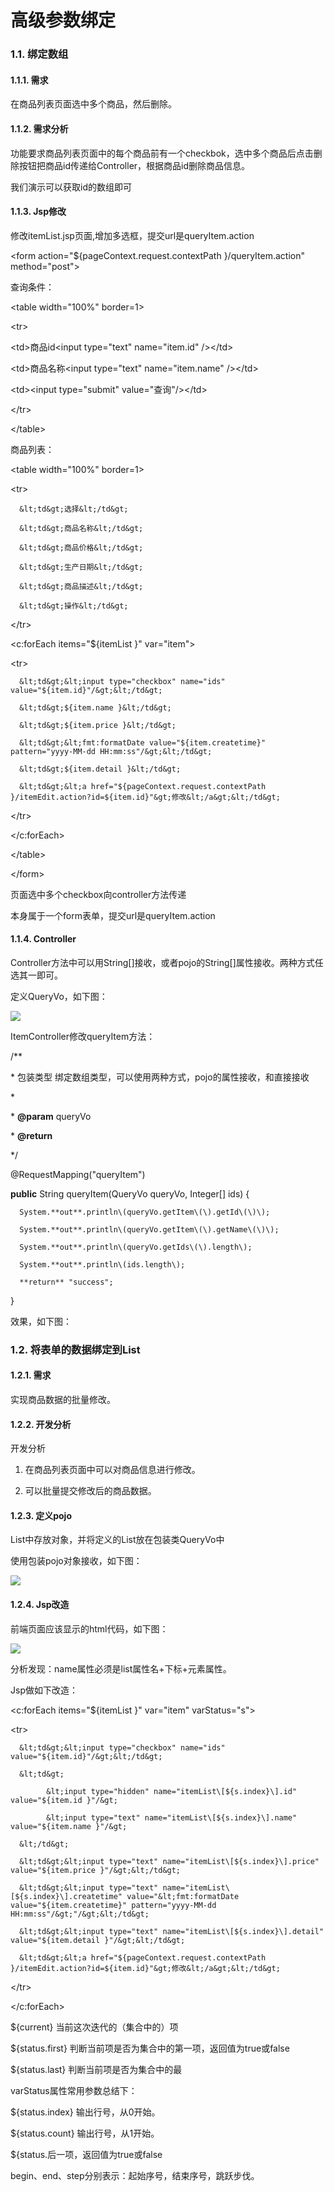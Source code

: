 # 高级参数绑定

### 1.1. 绑定数组

#### 1.1.1. 需求

在商品列表页面选中多个商品，然后删除。

#### 1.1.2. 需求分析

功能要求商品列表页面中的每个商品前有一个checkbok，选中多个商品后点击删除按钮把商品id传递给Controller，根据商品id删除商品信息。

我们演示可以获取id的数组即可

#### 1.1.3. Jsp修改

修改itemList.jsp页面,增加多选框，提交url是queryItem.action

&lt;form action="${pageContext.request.contextPath }/queryItem.action" method="post"&gt;

查询条件：

&lt;table width="100%" border=1&gt;

&lt;tr&gt;

&lt;td&gt;商品id&lt;input type="text" name="item.id" /&gt;&lt;/td&gt;

&lt;td&gt;商品名称&lt;input type="text" name="item.name" /&gt;&lt;/td&gt;

&lt;td&gt;&lt;input type="submit" value="查询"/&gt;&lt;/td&gt;

&lt;/tr&gt;

&lt;/table&gt;

商品列表：

&lt;table width="100%" border=1&gt;

&lt;tr&gt;

      &lt;td&gt;选择&lt;/td&gt;

      &lt;td&gt;商品名称&lt;/td&gt;

      &lt;td&gt;商品价格&lt;/td&gt;

      &lt;td&gt;生产日期&lt;/td&gt;

      &lt;td&gt;商品描述&lt;/td&gt;

      &lt;td&gt;操作&lt;/td&gt;

&lt;/tr&gt;

&lt;c:forEach items="${itemList }" var="item"&gt;

&lt;tr&gt;

      &lt;td&gt;&lt;input type="checkbox" name="ids" value="${item.id}"/&gt;&lt;/td&gt;

      &lt;td&gt;${item.name }&lt;/td&gt;

      &lt;td&gt;${item.price }&lt;/td&gt;

      &lt;td&gt;&lt;fmt:formatDate value="${item.createtime}" pattern="yyyy-MM-dd HH:mm:ss"/&gt;&lt;/td&gt;

      &lt;td&gt;${item.detail }&lt;/td&gt;

      &lt;td&gt;&lt;a href="${pageContext.request.contextPath }/itemEdit.action?id=${item.id}"&gt;修改&lt;/a&gt;&lt;/td&gt;

&lt;/tr&gt;

&lt;/c:forEach&gt;

&lt;/table&gt;

&lt;/form&gt;

页面选中多个checkbox向controller方法传递

本身属于一个form表单，提交url是queryItem.action

#### 1.1.4. Controller

Controller方法中可以用String\[\]接收，或者pojo的String\[\]属性接收。两种方式任选其一即可。

定义QueryVo，如下图：

![](../../../.gitbook/assets/image%20%2825%29.png)

ItemController修改queryItem方法：

/\*\*

 \* 包装类型 绑定数组类型，可以使用两种方式，pojo的属性接收，和直接接收

 \*

 \* **@param** queryVo

 \* **@return**

 \*/

@RequestMapping\("queryItem"\)

**public** String queryItem\(QueryVo queryVo, Integer\[\] ids\) {

      System.**out**.println\(queryVo.getItem\(\).getId\(\)\);

      System.**out**.println\(queryVo.getItem\(\).getName\(\)\);

      System.**out**.println\(queryVo.getIds\(\).length\);

      System.**out**.println\(ids.length\);

      **return** "success";

}

效果，如下图：

### 1.2. 将表单的数据绑定到List

#### 1.2.1. 需求

实现商品数据的批量修改。

#### 1.2.2. 开发分析

开发分析

1. 在商品列表页面中可以对商品信息进行修改。

2. 可以批量提交修改后的商品数据。

#### 1.2.3. 定义pojo

List中存放对象，并将定义的List放在包装类QueryVo中

使用包装pojo对象接收，如下图：

![](../../../.gitbook/assets/image%20%2818%29.png)

#### 1.2.4. Jsp改造

前端页面应该显示的html代码，如下图：

![](../../../.gitbook/assets/image%20%2863%29.png)

分析发现：name属性必须是list属性名+下标+元素属性。

Jsp做如下改造：

&lt;c:forEach items="${itemList }" var="item" varStatus="s"&gt;

&lt;tr&gt;

      &lt;td&gt;&lt;input type="checkbox" name="ids" value="${item.id}"/&gt;&lt;/td&gt;

      &lt;td&gt;

            &lt;input type="hidden" name="itemList\[${s.index}\].id" value="${item.id }"/&gt;

            &lt;input type="text" name="itemList\[${s.index}\].name" value="${item.name }"/&gt;

      &lt;/td&gt;

      &lt;td&gt;&lt;input type="text" name="itemList\[${s.index}\].price" value="${item.price }"/&gt;&lt;/td&gt;

      &lt;td&gt;&lt;input type="text" name="itemList\[${s.index}\].createtime" value="&lt;fmt:formatDate value="${item.createtime}" pattern="yyyy-MM-dd HH:mm:ss"/&gt;"/&gt;&lt;/td&gt;

      &lt;td&gt;&lt;input type="text" name="itemList\[${s.index}\].detail" value="${item.detail }"/&gt;&lt;/td&gt;

      &lt;td&gt;&lt;a href="${pageContext.request.contextPath }/itemEdit.action?id=${item.id}"&gt;修改&lt;/a&gt;&lt;/td&gt;

&lt;/tr&gt;

&lt;/c:forEach&gt;

${current}  当前这次迭代的（集合中的）项

${status.first}   判断当前项是否为集合中的第一项，返回值为true或false

${status.last}    判断当前项是否为集合中的最

varStatus属性常用参数总结下：

${status.index}   输出行号，从0开始。

${status.count}   输出行号，从1开始。

${status.后一项，返回值为true或false

begin、end、step分别表示：起始序号，结束序号，跳跃步伐。

